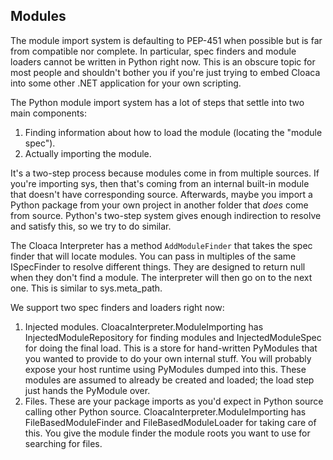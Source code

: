 ## Modules

The module import system is defaulting to PEP-451 when possible but is far from compatible nor complete. In particular, spec finders
and module loaders cannot be written in Python right now. This is an obscure topic for most people and shouldn't bother you if you're
just trying to embed Cloaca into some other .NET application for your own scripting.

The Python module import system has a lot of steps that settle into two main components:
1. Finding information about how to load the module (locating the "module spec").
2. Actually importing the module.

It's a two-step process because modules come in from multiple sources. If you're importing sys, then that's coming from an internal
built-in module that doesn't have corresponding source. Afterwards, maybe you import a Python package from your own project in
another folder that *does* come from source. Python's two-step system gives enough indirection to resolve and satisfy this, so we try
to do similar.

The Cloaca Interpreter has a method `AddModuleFinder` that takes the spec finder that will locate modules. You can pass in multiples
of the same ISpecFinder to resolve different things. They are designed to return null when they don't find a module. The interpreter
will then go on to the next one. This is similar to sys.meta_path.

We support two spec finders and loaders right now:
1. Injected modules. CloacaInterpreter.ModuleImporting has InjectedModuleRepository for finding modules and InjectedModuleSpec for
   doing the final load. This is a store for hand-written PyModules that you wanted to provide to do your own internal stuff. You
   will probably expose your host runtime using PyModules dumped into this. These modules are assumed to already be created and loaded;
   the load step just hands the PyModule over.
2. Files. These are your package imports as you'd expect in Python source calling other Python source. CloacaInterpreter.ModuleImporting
   has FileBasedModuleFinder and FileBasedModuleLoader for taking care of this. You give the module finder the module roots you want to use
   for searching for files.
